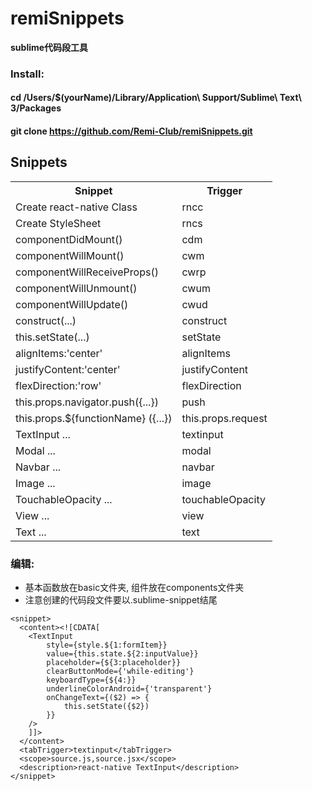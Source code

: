 # remiSnippets

**sublime代码段工具**

### Install:
#### cd /Users/$(yourName)/Library/Application\ Support/Sublime\ Text\ 3/Packages
#### git clone https://github.com/Remi-Club/remiSnippets.git

## Snippets

<table>
    <tr>
        <th>Snippet</th>
        <th>Trigger</th>
    </tr>
    <tr>
        <td>Create react-native Class</td>
        <td>rncc</td>
    </tr>
    <tr>
        <td>Create StyleSheet</td>
        <td>rncs</td>
    </tr>
    <tr>
        <td>componentDidMount()</td>
        <td>cdm</td>
    </tr>
    <tr>
        <td>componentWillMount()</td>
        <td>cwm</td>
    </tr>
        <td>componentWillReceiveProps()</td>
        <td>cwrp</td>
    </tr>
    <tr>
        <td>componentWillUnmount()</td>
        <td>cwum</td>
    </tr>
    <tr>
        <td>componentWillUpdate()</td>
        <td>cwud</td>
    </tr>
    <tr>
        <td>construct(...)</td>
        <td>construct</td>
    </tr>
        <td>this.setState(...)</td>
        <td>setState</td>
    </tr>
    </tr>
        <td>alignItems:'center'</td>
        <td>alignItems</td>
    </tr>
    </tr>
        <td>justifyContent:'center'</td>
        <td>justifyContent</td>
    </tr>
    </tr>
        <td>flexDirection:'row'</td>
        <td>flexDirection</td>
    </tr>
    </tr>
        <td>this.props.navigator.push({...})</td>
        <td>push</td>
    </tr>
    </tr>
        <td>this.props.${functionName} ({...})</td>
        <td>this.props.request</td>
    </tr>
    </tr>
        <td>TextInput ...</td>
        <td>textinput</td>
    </tr>
    </tr>
        <td>Modal ...</td>
        <td>modal</td>
    </tr>
    </tr>
        <td>Navbar ...</td>
        <td>navbar</td>
    </tr>
    </tr>
        <td>Image ...</td>
        <td>image</td>
    </tr>
    </tr>
        <td>TouchableOpacity ...</td>
        <td>touchableOpacity</td>
    </tr>
    </tr>
        <td>View ...</td>
        <td>view</td>
    </tr>
    </tr>
        <td>Text ...</td>
        <td>text</td>
    </tr>


</table>


### 编辑:

- 基本函数放在basic文件夹, 组件放在components文件夹
- 注意创建的代码段文件要以.sublime-snippet结尾


```
<snippet>
  <content><![CDATA[
    <TextInput
        style={style.${1:formItem}}
        value={this.state.${2:inputValue}}
        placeholder={${3:placeholder}}
        clearButtonMode={'while-editing'}
        keyboardType={${4:}}
        underlineColorAndroid={'transparent'}
        onChangeText={($2) => {
            this.setState({$2})
        }}
    />
    ]]>
  </content>
  <tabTrigger>textinput</tabTrigger>
  <scope>source.js,source.jsx</scope>
  <description>react-native TextInput</description>
</snippet>

```



